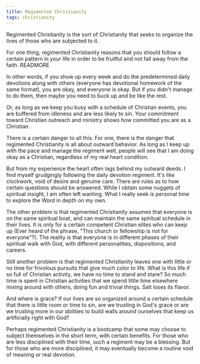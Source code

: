 ```yaml
---
title: Regimented Christianity
tags: christianity
---
```


Regimented Christianity is the sort of Christianity that seeks to organize the lives of those who are subjected to it.

For one thing, regimented Christianity reasons that you should follow a certain pattern in your life in order to be fruitful and not fall away from the faith.
READMORE

In other words, if you show up every week and do the predetermined daily devotions along with others
(everyone has devotional homework of the same format), you are okay, and everyone is okay.
But if you didn't manage to do them, then maybe you need to buck up and be like the rest.

Or, as long as we keep you busy with a schedule of Christian events, you are buffered from idleness and are less likely to sin.
Your commitment toward Christian outreach and ministry shows how committed you are as a Christian.

There is a certain danger to all this. For one, there is the danger that regimented Christianity is all about outward behavior.
As long as I keep up with the pace and manage the regiment well, people will see that I am doing okay as a Christian,
regardless of my real heart condition.

But from my experience the heart often lags behind my outward deeds. I find myself grudgingly following the daily devotion regiment.
It's like clockwork, void of desire and genuine care. There are rules as to how certain questions should be answered.
While I obtain some nuggets of spiritual insight, I am often left wanting. What I really seek is personal time to explore the Word in depth on my own.

The other problem is that regimented Christianity assumes that everyone is on the same spiritual boat, and can maintain the same spiritual schedule in their lives.
It is only for a certain competent Christian elites who can keep up (Ever heard of the phrase, "This church or fellowship is not for everyone"?).
The reality is that everyone is in different phases of their spiritual walk with God, with different personalities, dispositions, and careers.

Still another problem is that regimented Christianity leaves one with little or no time for frivolous pursuits that give much color to life.
What is this life if so full of Christian activity, we have no time to stand and stare?
So much time is spent in Christian activities that we spend little time elsewhere mixing around with others, doing fun and trivial things.
Salt loses its flavor.

And where is grace? If our lives are so organized around a certain schedule that there is little room or time to sin,
are we trusting in God's grace or are we trusting more in our abilities to build walls around ourselves that keep us artificially right with God?

Perhaps regimented Christianity is a bootcamp that some may choose to subject themselves in the short term, with certain benefits.
For those who are less disciplined with their time, such a regiment may be a blessing.
But for those who are more disciplined, it may eventually become a routine void of meaning or real devotion.
